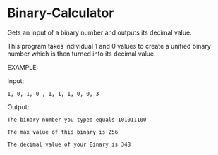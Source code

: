 # Binary-Calculator
Gets an input of a binary number and outputs its decimal value.

This program takes individual 1 and 0 values to create a unified binary number which is then turned into its decimal value.

EXAMPLE:

Input: 			

	1, 0, 1, 0 , 1, 1, 1, 0, 0, 3

Output: 

	The binary number you typed equals 101011100
        
	The max value of this binary is 256
        
	The decimal value of your Binary is 348
